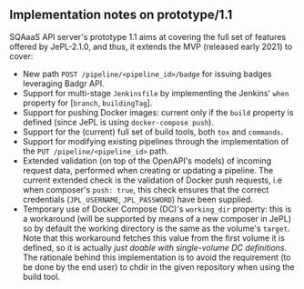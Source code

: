 ## Implementation notes on prototype/1.1

SQAaaS API server's prototype 1.1 aims at covering the full set of features offered by JePL-2.1.0, and thus, it extends the MVP (released early 2021) to cover:
- New path `POST /pipeline/<pipeline_id>/badge` for issuing badges leveraging Badgr API.
- Support for multi-stage `Jenkinsfile` by implementing the Jenkins' `when` property for [`branch`, `buildingTag`].
- Support for pushing Docker images: current only if the `build` property is defined (since JePL is using `docker-compose push`).
- Support for the (current) full set of build tools, both `tox` and `commands`.
- Support for modifying existing pipelines through the implementation of the `PUT /pipeline/<pipeline_id>` path.
- Extended validation (on top of the OpenAPI's models) of incoming request data, performed when creating or updating a pipeline. The current extended check is the validation of Docker push requests, i.e when composer's `push: true`, this check ensures that the correct credentials (`JPL_USERNAME`, `JPL_PASSWORD`) have been supplied.
- Temporary use of Docker Compose (DC)'s `working_dir` property: this is a workaround (will be supported by means of a new composer in JePL) so by default the working directory is the same as the volume's `target`. Note that this workaround fetches this value from the first volume it is defined, so it is actually _just doable with single-volume DC definitions_. The rationale behind this implementation is to avoid the requirement (to be done by the end user) to chdir in the given repository when using the build tool.
